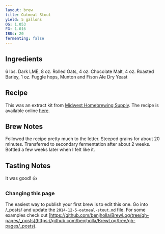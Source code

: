 ```yaml
---
layout: brew
title: Oatmeal Stout
yield: 5 gallons
OG: 1.053
FG: 1.016
IBUs: 20
fermenting: false
---
```


## Ingredients
6 lbs. Dark LME, 8 oz. Rolled Oats, 4 oz. Chocolate Malt, 4 oz. Roasted Barley, 1 oz. Fuggle hops, Munton and Fison Ale Dry Yeast

## Recipe
This was an extract kit from [Midwest Homebrewing Supply](http://www.midwestsupplies.com/oatmeal-stout.html).  The recipe is available online [here](http://www.midwestsupplies.com/media/downloads/62/Oatmeal%20Stout%20Instructions.pdf).

## Brew Notes
Followed the recipe pretty much to the letter. Steeped grains for about 20 minutes.  Transferred to secondary fermentation after about 2 weeks.  Bottled a few weeks later when I felt like it.

## Tasting Notes
It was good! :thumbsup:

### Changing this page
The easiest way to publish your first brew is to edit this one. Go into /_posts/ and update the `2014-12-5-oatmeal-stout.md` file.  For some examples check out [https://github.com/benjholla/BrewLog/tree/gh-pages/_posts](https://github.com/benjholla/BrewLog/tree/gh-pages/_posts).
